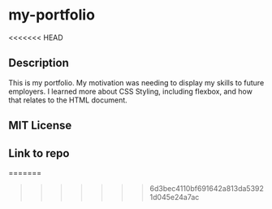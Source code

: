 # my-portfolio
<<<<<<< HEAD

## Description

This is my portfolio. My motivation was needing to display my skills to future employers. I learned more about CSS Styling, including flexbox, and how that relates to the HTML document. 

## MIT License

## Link to repo
=======
>>>>>>> 6d3bec4110bf691642a813da53921d045e24a7ac
